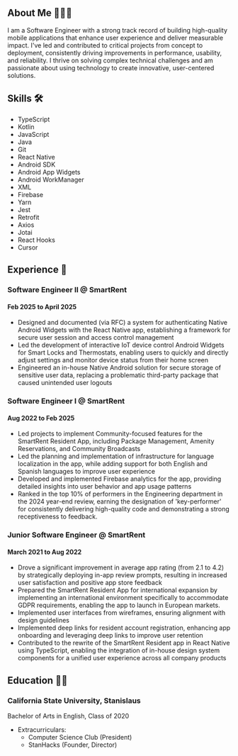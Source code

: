 ## About Me 👨‍💻📲
I am a Software Engineer with a strong track record of building high-quality mobile applications that enhance user experience and deliver measurable impact. I've led and contributed to critical projects from concept to deployment, consistently driving improvements in performance, usability, and reliability. I thrive on solving complex technical challenges and am passionate about using technology to create innovative, user-centered solutions.

## Skills 🛠️
* TypeScript
* Kotlin
* JavaScript
* Java
* Git
* React Native
* Android SDK
* Android App Widgets
* Android WorkManager
* XML
* Firebase
* Yarn
* Jest
* Retrofit
* Axios
* Jotai
* React Hooks
* Cursor

## Experience 👷

### Software Engineer II @ SmartRent 
#### Feb 2025 to April 2025
* Designed and documented (via RFC) a system for authenticating Native Android Widgets with the React Native app, establishing a framework for secure user session and access control management
* Led the development of interactive IoT device control Android Widgets for Smart Locks and Thermostats, enabling users to quickly and directly adjust settings and monitor device status from their home screen
* Engineered an in-house Native Android solution for secure storage of sensitive user data, replacing a problematic third-party package that caused unintended user logouts

### Software Engineer I @ SmartRent 
#### Aug 2022 to Feb 2025
* Led projects to implement Community-focused features for the SmartRent Resident App, including Package Management, Amenity Reservations, and Community Broadcasts
* Led the planning and implementation of infrastructure for language localization in the app, while adding support for both English and Spanish languages to improve user experience
* Developed and implemented Firebase analytics for the app, providing detailed insights into user behavior and app usage patterns
* Ranked in the top 10% of performers in the Engineering department in the 2024 year-end review, earning the designation of 'key-performer' for consistently delivering high-quality code and demonstrating a strong receptiveness to feedback.

### Junior Software Engineer @ SmartRent 
#### March 2021 to Aug 2022
* Drove a significant improvement in average app rating (from 2.1 to 4.2) by strategically deploying in-app review prompts, resulting in increased user satisfaction and positive app store feedback
* Prepared the SmartRent Resident App for international expansion by implementing an international environment specifically to accommodate GDPR requirements, enabling the app to launch in European markets.
* Implemented user interfaces from wireframes, ensuring alignment with design guidelines
* Implemented deep links for resident account registration, enhancing app onboarding and leveraging deep links to improve user retention
* Contributed to the rewrite of the SmartRent Resident app in React Native using TypeScript, enabling the integration of in-house design system components for a unified user experience across all company products

## Education 🧑‍🎓

### California State University, Stanislaus
Bachelor of Arts in English, Class of 2020
* Extracurriculars:
    * Computer Science Club (President)
    * StanHacks (Founder, Director)

